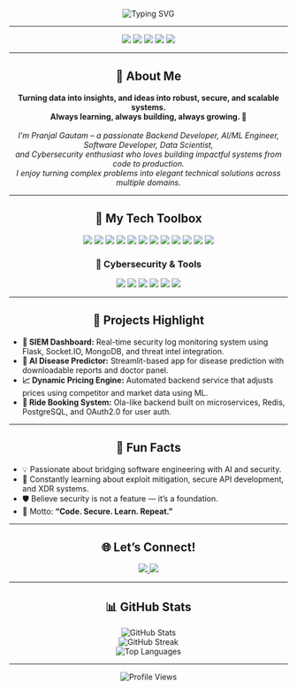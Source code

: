 <p align="center"><img src="https://readme-typing-svg.demolab.com?font=Fira+Code&size=28&pause=1000&color=F76C6C&center=true&width=700&lines=Hey+there!+I'm+Pranjal+Gautam+%F0%9F%91%8B;Backend+Developer+%7C+AI%2FML+Engineer+%7C+Data+Scientist+%7C+Software+Developer+%7C+Cybersecurity+Enthusiast;Welcome+to+my+GitHub+profile!+%F0%9F%9A%80" alt="Typing SVG" />

</p>

---

<p align="center">
  <img src="https://img.shields.io/badge/Backend-Developer-blue?style=for-the-badge"/>
  <img src="https://img.shields.io/badge/AI%2FML-Engineer-brightgreen?style=for-the-badge"/>
  <img src="https://img.shields.io/badge/Data-Scientist-red?style=for-the-badge"/>
  <img src="https://img.shields.io/badge/Software-Developer-orange?style=for-the-badge"/>
  <img src="https://img.shields.io/badge/Cybersecurity-Enthusiast-critical?style=for-the-badge"/>
</p>

---

<h2 align="center">🌟 About Me</h2>

<p align="center">
  <b>Turning data into insights, and ideas into robust, secure, and scalable systems.<br>
  Always learning, always building, always growing. 🚀</b>
  <br><br>
  <i>
    I'm Pranjal Gautam – a passionate Backend Developer, AI/ML Engineer, Software Developer, Data Scientist,<br>
    and Cybersecurity enthusiast who loves building impactful systems from code to production.<br>
    I enjoy turning complex problems into elegant technical solutions across multiple domains.
  </i>
</p>

---

<h2 align="center">🧰 My Tech Toolbox</h2>
<p align="center">
  <!-- Core Dev Stack -->
  <img src="https://img.shields.io/badge/Python-3776AB?style=for-the-badge&logo=python&logoColor=white"/>
  <img src="https://img.shields.io/badge/Node.js-339933?style=for-the-badge&logo=node.js&logoColor=white"/>
  <img src="https://img.shields.io/badge/Django-092E20?style=for-the-badge&logo=django&logoColor=white"/>
  <img src="https://img.shields.io/badge/FastAPI-009688?style=for-the-badge&logo=fastapi&logoColor=white"/>
  
  <!-- AI/ML -->
  <img src="https://img.shields.io/badge/TensorFlow-FF6F00?style=for-the-badge&logo=tensorflow&logoColor=white"/>
  <img src="https://img.shields.io/badge/PyTorch-EE4C2C?style=for-the-badge&logo=pytorch&logoColor=white"/>

  <!-- Databases -->
  <img src="https://img.shields.io/badge/PostgreSQL-4169E1?style=for-the-badge&logo=postgresql&logoColor=white"/>
  <img src="https://img.shields.io/badge/MongoDB-47A248?style=for-the-badge&logo=mongodb&logoColor=white"/>
  <img src="https://img.shields.io/badge/Redis-DC382D?style=for-the-badge&logo=redis&logoColor=white"/>

  <!-- DevOps -->
  <img src="https://img.shields.io/badge/Git-F05032?style=for-the-badge&logo=git&logoColor=white"/>
  <img src="https://img.shields.io/badge/Docker-2496ED?style=for-the-badge&logo=docker&logoColor=white"/>

  <!-- Others -->
  <img src="https://img.shields.io/badge/Java-007396?style=for-the-badge&logo=java&logoColor=white"/>
</p>

<h3 align="center">🔐 Cybersecurity & Tools</h3>
<p align="center">
  <img src="https://img.shields.io/badge/Nmap-4B8BBE?style=for-the-badge&logo=gnometerminal&logoColor=white"/>
  <img src="https://img.shields.io/badge/Metasploit-6C3483?style=for-the-badge&logo=metasploit&logoColor=white"/>
  <img src="https://img.shields.io/badge/Burp-Suite-orange?style=for-the-badge&logo=burpsuite&logoColor=white"/>
  <img src="https://img.shields.io/badge/OWASP%20ZAP-030303?style=for-the-badge&logo=OWASP&logoColor=white"/>
  <img src="https://img.shields.io/badge/Wireshark-1679A7?style=for-the-badge&logo=wireshark&logoColor=white"/>
  <img src="https://img.shields.io/badge/Linux%20Security-000000?style=for-the-badge&logo=linux&logoColor=white"/>
</p>

---

<h2 align="center">🚀 Projects Highlight</h2>

<ul>
  <li><strong>🔐 SIEM Dashboard:</strong> Real-time security log monitoring system using Flask, Socket.IO, MongoDB, and threat intel integration.</li>
  <li><strong>🧠 AI Disease Predictor:</strong> Streamlit-based app for disease prediction with downloadable reports and doctor panel.</li>
  <li><strong>📈 Dynamic Pricing Engine:</strong> Automated backend service that adjusts prices using competitor and market data using ML.</li>
  <li><strong>🚖 Ride Booking System:</strong> Ola-like backend built on microservices, Redis, PostgreSQL, and OAuth2.0 for user auth.</li>
</ul>

---

<h2 align="center">🤩 Fun Facts</h2>
<ul>
  <li>💡 Passionate about bridging software engineering with AI and security.</li>
  <li>🌱 Constantly learning about exploit mitigation, secure API development, and XDR systems.</li>
  <li>🛡️ Believe security is not a feature — it’s a foundation.</li>
  <li>🧩 Motto: <b>“Code. Secure. Learn. Repeat.”</b></li>
</ul>

---

<h2 align="center">🌐 Let’s Connect!</h2>
<p align="center">
  <a href="https://www.linkedin.com/in/pranjal-gautam-749347246/">
    <img src="https://img.shields.io/badge/LinkedIn-0077B5?style=for-the-badge&logo=linkedin&logoColor=white"/>
  </a>
  <a href="mailto:pranjalgautam919@gmail.com">
    <img src="https://img.shields.io/badge/Gmail-D14836?style=for-the-badge&logo=gmail&logoColor=white"/>
  </a>
</p>

---

<h2 align="center">📊 GitHub Stats</h2>
<p align="center">
  <img src="https://github-readme-stats.vercel.app/api?username=pranjalgautam919&show_icons=true&theme=radical" alt="GitHub Stats" />
  <br>
  <img src="https://github-readme-streak-stats.herokuapp.com/?user=pranjalgautam919&theme=radical" alt="GitHub Streak" />
  <br>
  <img src="https://github-readme-stats.vercel.app/api/top-langs/?username=pranjalgautam919&layout=compact&theme=radical" alt="Top Languages" />
</p>

---

<p align="center">
  <img src="https://komarev.com/ghpvc/?username=pranjalgautam919&style=for-the-badge&color=6f42c1" alt="Profile Views"/>
</p>

<!--
✨ Open to collaboration in Backend, AI/ML, Cybersecurity, and scalable systems!
-->

